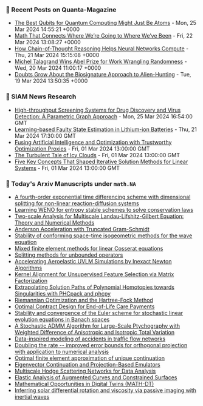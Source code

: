 ### 📝 Recent Posts on Quanta-Magazine
<!-- quanta starts -->
* <a href="https://www.quantamagazine.org/the-best-qubits-for-quantum-computing-might-just-be-atoms-20240325/">The Best Qubits for Quantum Computing Might Just Be Atoms</a> - Mon, 25 Mar 2024 14:55:21 +0000
* <a href="https://www.quantamagazine.org/math-that-connects-where-were-going-to-where-weve-been-20240322/">Math That Connects Where We’re Going to Where We’ve Been</a> - Fri, 22 Mar 2024 13:08:27 +0000
* <a href="https://www.quantamagazine.org/how-chain-of-thought-reasoning-helps-neural-networks-compute-20240321/">How Chain-of-Thought Reasoning Helps Neural Networks Compute</a> - Thu, 21 Mar 2024 15:15:08 +0000
* <a href="https://www.quantamagazine.org/michel-talagrand-wins-abel-prize-for-work-wrangling-randomness-20240320/">Michel Talagrand Wins Abel Prize for Work Wrangling Randomness</a> - Wed, 20 Mar 2024 11:00:17 +0000
* <a href="https://www.quantamagazine.org/doubts-grow-about-the-biosignature-approach-to-alien-hunting-20240319/">Doubts Grow About the Biosignature Approach to Alien-Hunting</a> - Tue, 19 Mar 2024 13:50:35 +0000
<!-- quanta ends -->

### 📝 SIAM News Research
<!-- siam-news starts -->
* <a href="https://sinews.siam.org/Details-Page/high-throughput-screening-systems-for-drug-discovery-and-virus-detection-a-parametric-graph-approach">High-throughput Screening Systems for Drug Discovery and Virus Detection: A Parametric Graph Approach</a> - Mon, 25 Mar 2024 16:54:00 GMT
* <a href="https://sinews.siam.org/Details-Page/learning-based-faulty-state-estimation-in-lithium-ion-batteries">Learning-based Faulty State Estimation in Lithium-ion Batteries</a> - Thu, 21 Mar 2024 17:30:00 GMT
* <a href="https://sinews.siam.org/Details-Page/fusing-artificial-intelligence-and-optimization-with-trustworthy-optimization-proxies">Fusing Artificial Intelligence and Optimization with Trustworthy Optimization Proxies</a> - Fri, 01 Mar 2024 13:00:00 GMT
* <a href="https://sinews.siam.org/Details-Page/the-turbulent-tale-of-icy-clouds">The Turbulent Tale of Icy Clouds</a> - Fri, 01 Mar 2024 13:00:00 GMT
* <a href="https://sinews.siam.org/Details-Page/five-key-concepts-that-shaped-iterative-solution-methods-for-linear-systems">Five Key Concepts That Shaped Iterative Solution Methods for Linear Systems</a> - Fri, 01 Mar 2024 13:00:00 GMT
<!-- siam-news ends -->

### 📝 Today's Arxiv Manuscripts under ``math.NA``
<!-- arxiv-math-na starts -->
* <a href="https://arxiv.org/abs/2403.14777">A fourth-order exponential time differencing scheme with dimensional splitting for non-linear reaction-diffusion systems</a>
* <a href="https://arxiv.org/abs/2403.14848">Learning WENO for entropy stable schemes to solve conservation laws</a>
* <a href="https://arxiv.org/abs/2403.14957">Two-scale Analysis for Multiscale Landau-Lifshitz-Gilbert Equation: Theory and Numerical Methods</a>
* <a href="https://arxiv.org/abs/2403.14961">Anderson Acceleration with Truncated Gram-Schmidt</a>
* <a href="https://arxiv.org/abs/2403.15043">Stability of conforming space-time isogeometric methods for the wave equation</a>
* <a href="https://arxiv.org/abs/2403.15136">Mixed finite element methods for linear Cosserat equations</a>
* <a href="https://arxiv.org/abs/2403.15147">Splitting methods for unbounded operators</a>
* <a href="https://arxiv.org/abs/2403.15286">Accelerating Aeroelastic UVLM Simulations by Inexact Newton Algorithms</a>
* <a href="https://arxiv.org/abs/2403.14688">Kernel Alignment for Unsupervised Feature Selection via Matrix Factorization</a>
* <a href="https://arxiv.org/abs/2403.14844">Extrapolating Solution Paths of Polynomial Homotopies towards Singularities with PHCpack and phcpy</a>
* <a href="https://arxiv.org/abs/2403.15024">Riemannian Optimization and the Hartree-Fock Method</a>
* <a href="https://arxiv.org/abs/2403.15099">Optimal Contract Design for End-of-Life Care Payments</a>
* <a href="https://arxiv.org/abs/2211.08375">Stability and convergence of the Euler scheme for stochastic linear evolution equations in Banach spaces</a>
* <a href="https://arxiv.org/abs/2301.02386">A Stochastic ADMM Algorithm for Large-Scale Ptychography with Weighted Difference of Anisotropic and Isotropic Total Variation</a>
* <a href="https://arxiv.org/abs/2305.03469">Data-inspired modeling of accidents in traffic flow networks</a>
* <a href="https://arxiv.org/abs/2308.06052">Doubling the rate -- improved error bounds for orthogonal projection with application to numerical analysis</a>
* <a href="https://arxiv.org/abs/2311.07440">Optimal finite element approximation of unique continuation</a>
* <a href="https://arxiv.org/abs/2310.19419">Eigenvector Continuation and Projection-Based Emulators</a>
* <a href="https://arxiv.org/abs/2311.10270">Multiscale Hodge Scattering Networks for Data Analysis</a>
* <a href="https://arxiv.org/abs/2402.04944">Elastic Analysis of Augmented Curves and Constrained Surfaces</a>
* <a href="https://arxiv.org/abs/2402.10326">Mathematical Opportunities in Digital Twins (MATH-DT)</a>
* <a href="https://arxiv.org/abs/2403.00488">Inferring solar differential rotation and viscosity via passive imaging with inertial waves</a>
<!-- arxiv-math-na ends -->
